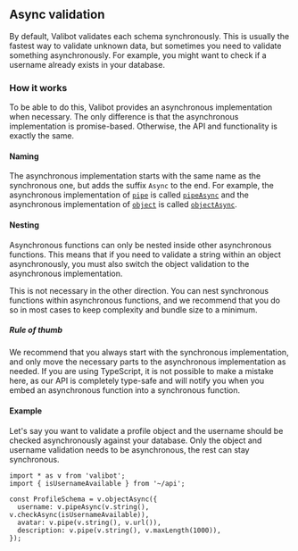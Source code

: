Async validation
----------------

By default, Valibot validates each schema synchronously. This is usually the fastest way to validate unknown data, but sometimes you need to validate something asynchronously. For example, you might want to check if a username already exists in your database.

### How it works

To be able to do this, Valibot provides an asynchronous implementation when necessary. The only difference is that the asynchronous implementation is promise-based. Otherwise, the API and functionality is exactly the same.

#### Naming

The asynchronous implementation starts with the same name as the synchronous one, but adds the suffix `Async` to the end. For example, the asynchronous implementation of [`pipe`](../api/pipe.md) is called [`pipeAsync`](../api/pipeAsync.md) and the asynchronous implementation of [`object`](../api/object.md) is called [`objectAsync`](../api/objectAsync.md).

#### Nesting

Asynchronous functions can only be nested inside other asynchronous functions. This means that if you need to validate a string within an object asynchronously, you must also switch the object validation to the asynchronous implementation.

This is not necessary in the other direction. You can nest synchronous functions within asynchronous functions, and we recommend that you do so in most cases to keep complexity and bundle size to a minimum.

##### Rule of thumb

We recommend that you always start with the synchronous implementation, and only move the necessary parts to the asynchronous implementation as needed. If you are using TypeScript, it is not possible to make a mistake here, as our API is completely type-safe and will notify you when you embed an asynchronous function into a synchronous function.

#### Example

Let's say you want to validate a profile object and the username should be checked asynchronously against your database. Only the object and username validation needs to be asynchronous, the rest can stay synchronous.

    import * as v from 'valibot';
    import { isUsernameAvailable } from '~/api';
    
    const ProfileSchema = v.objectAsync({
      username: v.pipeAsync(v.string(), v.checkAsync(isUsernameAvailable)),
      avatar: v.pipe(v.string(), v.url()),
      description: v.pipe(v.string(), v.maxLength(1000)),
    });
